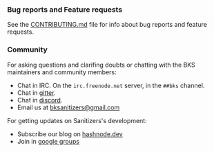 ### Bug reports and Feature requests

See the [CONTRIBUTING.md](CONTRIBUTING.md) file for info about bug reports and feature requests.

### Community

For asking questions and clarifing doubts or chatting with the BKS maintainers and community members:

- Chat in IRC. On the `irc.freenode.net` server, in the `##bks` channel.
- Chat in [gitter](https://gitter.im/BaalKrshna/Sanitizers).
- Chat in [discord](https://discord.gg/UqRgmKrYB3).
- Email us at [bksanitizers@gmail.com](mailto:bksanitizers@gmail.com?\&subject=I%20want%20help%20from%20BKS%20maintainers\&cc=puneet2007@icloud.com\&bcc=\&body=Hi%20BKS%20maintainers!)

For getting updates on Sanitizers's development:
- Subscribe our blog on [hashnode.dev](https://baalkrshna.hashnode.dev)
- Join in [google groups](https://groups.google.com/g/bk-sanitizers)
